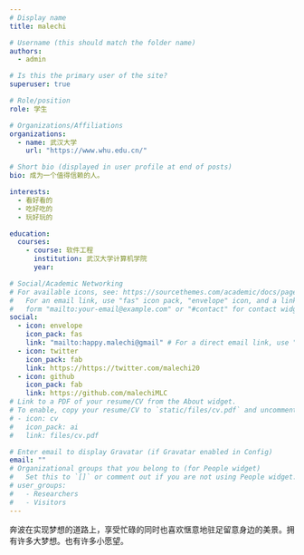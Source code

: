 ```yaml
---
# Display name
title: malechi

# Username (this should match the folder name)
authors:
  - admin

# Is this the primary user of the site?
superuser: true

# Role/position
role: 学生

# Organizations/Affiliations
organizations:
  - name: 武汉大学
    url: "https://www.whu.edu.cn/"

# Short bio (displayed in user profile at end of posts)
bio: 成为一个值得信赖的人。

interests:
  - 看好看的
  - 吃好吃的
  - 玩好玩的

education:
  courses:
    - course: 软件工程
      institution: 武汉大学计算机学院
      year:

# Social/Academic Networking
# For available icons, see: https://sourcethemes.com/academic/docs/page-builder/#icons
#   For an email link, use "fas" icon pack, "envelope" icon, and a link in the
#   form "mailto:your-email@example.com" or "#contact" for contact widget.
social:
  - icon: envelope
    icon_pack: fas
    link: "mailto:happy.malechi@gmail" # For a direct email link, use "mailto:test@example.org".
  - icon: twitter
    icon_pack: fab
    link: https://https://twitter.com/malechi20
  - icon: github
    icon_pack: fab
    link: https://github.com/malechiMLC
# Link to a PDF of your resume/CV from the About widget.
# To enable, copy your resume/CV to `static/files/cv.pdf` and uncomment the lines below.
# - icon: cv
#   icon_pack: ai
#   link: files/cv.pdf

# Enter email to display Gravatar (if Gravatar enabled in Config)
email: ""
# Organizational groups that you belong to (for People widget)
#   Set this to `[]` or comment out if you are not using People widget.
# user_groups:
#   - Researchers
#   - Visitors
---
```


奔波在实现梦想的道路上，享受忙碌的同时也喜欢惬意地驻足留意身边的美景。拥有许多大梦想。也有许多小愿望。
